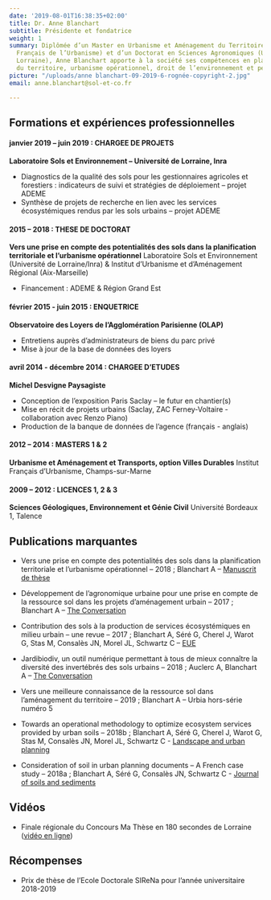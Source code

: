 ```yaml
---
date: '2019-08-01T16:38:35+02:00'
title: Dr. Anne Blanchart
subtitle: Présidente et fondatrice
weight: 1
summary: Diplômée d’un Master en Urbanisme et Aménagement du Territoire (Institut
  Français de l’Urbanisme) et d’un Doctorat en Sciences Agronomiques (Université de
  Lorraine), Anne Blanchart apporte à la société ses compétences en planification
  du territoire, urbanisme opérationnel, droit de l’environnement et pédologie urbaine…
picture: "/uploads/anne blanchart-09-2019-6-rognée-copyright-2.jpg"
email: anne.blanchart@sol-et-co.fr

---
```

## Formations et expériences professionnelles

#### janvier 2019 – juin 2019 : CHARGEE DE PROJETS

**Laboratoire Sols et Environnement – Université de Lorraine, Inra**

- Diagnostics de la qualité des sols pour les gestionnaires agricoles et forestiers : indicateurs de suivi et stratégies de déploiement – projet ADEME
- Synthèse de projets de recherche en lien avec les services     écosystémiques rendus par les sols urbains – projet ADEME

#### 2015 – 2018 : THESE DE DOCTORAT

**Vers une prise en compte des potentialités des sols dans la planification territoriale et l’urbanisme opérationnel**
Laboratoire Sols et Environnement (Université de Lorraine/Inra) & Institut d’Urbanisme et d’Aménagement Régional (Aix-Marseille)

- Financement : ADEME & Région Grand Est

#### février 2015 - juin 2015 : ENQUETRICE
**Observatoire des Loyers de l’Agglomération Parisienne (OLAP)**

- Entretiens auprès d’administrateurs de biens du parc privé
- Mise à jour de la base de données des loyers

#### avril 2014 - décembre 2014 : CHARGEE D’ETUDES
**Michel Desvigne Paysagiste**

- Conception de l’exposition Paris Saclay – le futur en chantier(s)
- Mise en récit de projets urbains (Saclay, ZAC Ferney-Voltaire - collaboration avec Renzo Piano)
- Production de la banque de données de l’agence (français - anglais)

#### 2012 – 2014 : MASTERS 1 & 2
**Urbanisme et Aménagement et Transports, option Villes Durables**
Institut Français d’Urbanisme, Champs-sur-Marne

#### 2009 – 2012 : LICENCES 1, 2 & 3
**Sciences Géologiques, Environnement et Génie Civil**
Université Bordeaux 1, Talence

## Publications marquantes

- Vers une prise en compte des potentialités des sols dans la planification territoriale et l’urbanisme opérationnel – 2018 ; Blanchart A – [Manuscrit de thèse](http://docnum.univ-lorraine.fr/public/DDOC_T_2018_0203_BLANCHART.pdf)

- Développement de l’agronomique urbaine pour une prise en compte de la ressource sol dans les projets d’aménagement urbain – 2017 ; Blanchart A – [The Conversation](https://theconversation.com/ma-these-en-bd-lagronome-des-villes-78486)
- Contribution des sols à la production de services écosystémiques en milieu urbain – une revue – 2017 ; Blanchart A, Séré G, Cherel J, Warot G, Stas M, Consalès JN, Morel JL, Schwartz C – [EUE](https://www.erudit.org/fr/revues/eue/2017-v11-eue03888/1050486ar/)
- Jardibiodiv, un outil numérique permettant à tous de mieux connaître la diversité des invertébrés des sols urbains – 2018 ; Auclerc A, Blanchart A – [The Conversation](https://theconversation.com/il-y-a-de-la-vie-dans-nos-sols-urbains-104649)
- Vers une meilleure connaissance de la ressource sol dans l’aménagement du territoire – 2019 ; Blanchart A – Urbia hors-série numéro 5
- Towards an operational methodology to optimize ecosystem services provided by urban soils – 2018b ; Blanchart A, Séré G, Cherel J, Warot G, Stas M, Consalès JN, Morel JL, Schwartz C  - [Landscape and urban planning](https://hal.archives-ouvertes.fr/hal-02008732/file/Towards%20an%20operational%20methodology%20to%20optimize%20ecosystem%20services%20provided%20by%20urban%20soils.pdf)
- Consideration of soil in urban planning documents – A French case study – 2018a ; Blanchart A, Séré G, Consalès JN, Schwartz C  - [Journal of soils and sediments](http://iranarze.ir/wp-content/uploads/2018/06/E7761-IranArze.pdf)

## Vidéos

- Finale régionale du Concours Ma Thèse en 180 secondes de Lorraine ([vidéo en ligne](https://videos.univ-lorraine.fr/index.php?act=view&id=4620))

## Récompenses

- Prix de thèse de l’Ecole Doctorale SIReNa pour l’année universitaire 2018-2019